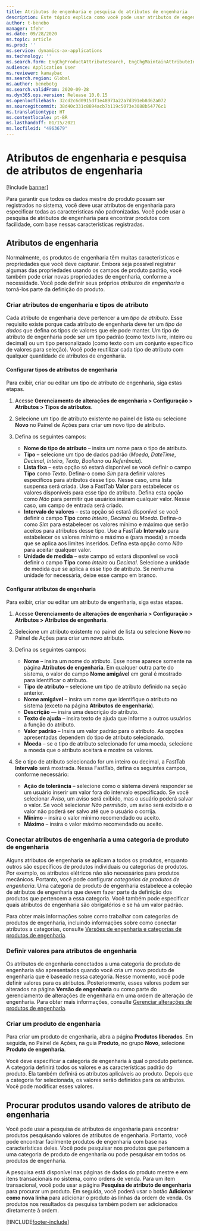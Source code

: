 ```yaml
---
title: Atributos de engenharia e pesquisa de atributos de engenharia
description: Este tópico explica como você pode usar atributos de engenharia para especificar todas as características não padronizadas, a fim de garantir que todos os dados mestre do produto possam ser registrados no sistema. Ele também explica como você pode usar a pesquisa de atributos de engenharia para encontrar produtos com facilidade, com base nessas características registradas.
author: t-benebo
manager: tfehr
ms.date: 09/28/2020
ms.topic: article
ms.prod: ''
ms.service: dynamics-ax-applications
ms.technology: ''
ms.search.form: EngChgProductAttributeSearch, EngChgMaintainAttributeInheritance, EngChgAttribute
audience: Application User
ms.reviewer: kamaybac
ms.search.region: Global
ms.author: benebotg
ms.search.validFrom: 2020-09-28
ms.dyn365.ops.version: Release 10.0.15
ms.openlocfilehash: 32cd2c6d0915df1e48973a22a7d391eb8d62a072
ms.sourcegitcommit: 38d40c331c8894acb7b119c5073e3088b54776c1
ms.translationtype: HT
ms.contentlocale: pt-BR
ms.lasthandoff: 01/15/2021
ms.locfileid: "4963679"
---
```

# <a name="engineering-attributes-and-engineering-attribute-search"></a>Atributos de engenharia e pesquisa de atributos de engenharia

[!include [banner](../includes/banner.md)]

Para garantir que todos os dados mestre do produto possam ser registrados no sistema, você deve usar atributos de engenharia para especificar todas as características não padronizadas. Você pode usar a pesquisa de atributos de engenharia para encontrar produtos com facilidade, com base nessas características registradas.

## <a name="engineering-attributes"></a>Atributos de engenharia

Normalmente, os produtos de engenharia têm muitas características e propriedades que você deve capturar. Embora seja possível registrar algumas das propriedades usando os campos de produto padrão, você também pode criar novas propriedades de engenharia, conforme a necessidade. Você pode definir seus próprios *atributos de engenharia* e torná-los parte da definição do produto.

### <a name="create-engineering-attributes-and-attribute-types"></a>Criar atributos de engenharia e tipos de atributo

Cada atributo de engenharia deve pertencer a um *tipo de atributo*. Esse requisito existe porque cada atributo de engenharia deve ter um *tipo de dados* que defina os tipos de valores que ele pode manter. Um tipo de atributo de engenharia pode ser um tipo padrão (como texto livre, inteiro ou decimal) ou um tipo personalizado (como texto com um conjunto específico de valores para seleção). Você pode reutilizar cada tipo de atributo com qualquer quantidade de atributos de engenharia.

#### <a name="set-up-engineering-attribute-types"></a>Configurar tipos de atributos de engenharia

Para exibir, criar ou editar um tipo de atributo de engenharia, siga estas etapas.

1. Acesse **Gerenciamento de alterações de engenharia \> Configuração \> Atributos \> Tipos de atributos**.
1. Selecione um tipo de atributo existente no painel de lista ou selecione **Novo** no Painel de Ações para criar um novo tipo de atributo.
1. Defina os seguintes campos:

    - **Nome do tipo de atributo** – insira um nome para o tipo de atributo.
    - **Tipo** – selecione um tipo de dados padrão (*Moeda*, *DateTime*, *Decimal*, *Inteiro*, *Texto*, *Booliano* ou *Referência*).
    - **Lista fixa** – esta opção só estará disponível se você definir o campo **Tipo** como *Texto*. Defina-o como *Sim* para definir valores específicos para atributos desse tipo. Nesse caso, uma lista suspensa será criada. Use a FastTab **Valor** para estabelecer os valores disponíveis para esse tipo de atributo. Defina esta opção como *Não* para permitir que usuários insiram qualquer valor. Nesse caso, um campo de entrada será criado.
    - **Intervalo de valores** – esta opção só estará disponível se você definir o campo **Tipo** como *Inteiro*, *Decimal* ou *Moeda*. Defina-o como *Sim* para estabelecer os valores mínimo e máximo que serão aceitos para atributos desse tipo. Use a FastTab **Intervalo** para estabelecer os valores mínimo e máximo e (para moeda) a moeda que se aplica aos limites inseridos. Defina esta opção como *Não* para aceitar qualquer valor. 
    - **Unidade de medida** – este campo só estará disponível se você definir o campo **Tipo** como *Inteiro* ou *Decimal*. Selecione a unidade de medida que se aplica a esse tipo de atributo. Se nenhuma unidade for necessária, deixe esse campo em branco.

#### <a name="set-up-engineering-attributes"></a>Configurar atributos de engenharia

Para exibir, criar ou editar um atributo de engenharia, siga estas etapas.

1. Acesse **Gerenciamento de alterações de engenharia \> Configuração \> Atributos \> Atributos de engenharia**.
1. Selecione um atributo existente no painel de lista ou selecione **Novo** no Painel de Ações para criar um novo atributo.
1. Defina os seguintes campos:

    - **Nome** – insira um nome do atributo. Esse nome aparece somente na página **Atributos de engenharia**. Em qualquer outra parte do sistema, o valor do campo **Nome amigável** em geral é mostrado para identificar o atributo.
    - **Tipo de atributo** – selecione um tipo de atributo definido na seção anterior.
    - **Nome amigável** – insira um nome que identifique o atributo no sistema (exceto na página **Atributos de engenharia**). 
    - **Descrição** — insira uma descrição do atributo.
    - **Texto de ajuda** – insira texto de ajuda que informe a outros usuários a função do atributo.
    - **Valor padrão** – Insira um valor padrão para o atributo. As opções apresentadas dependem do tipo de atributo selecionado.
    - **Moeda** – se o tipo de atributo selecionado for uma moeda, selecione a moeda que o atributo aceitará e mostre os valores.

1. Se o tipo de atributo selecionado for um inteiro ou decimal, a FastTab **Intervalo** será mostrada. Nessa FastTab, defina os seguintes campos, conforme necessário:

    - **Ação de tolerância** – selecione como o sistema deverá responder se um usuário inserir um valor fora do intervalo especificado. Se você selecionar *Aviso*, um aviso será exibido, mas o usuário poderá salvar o valor. Se você selecionar *Não permitido*, um aviso será exibido e o valor não poderá ser salvo até que o usuário o corrija.
    - **Mínimo** – insira o valor mínimo recomendado ou aceito.
    - **Máximo** – insira o valor máximo recomendado ou aceito.

### <a name="connect-engineering-attributes-to-an-engineering-product-category"></a>Conectar atributos de engenharia a uma categoria de produto de engenharia

Alguns atributos de engenharia se aplicam a todos os produtos, enquanto outros são específicos de produtos individuais ou categorias de produtos. Por exemplo, os atributos elétricos não são necessários para produtos mecânicos. Portanto, você pode configurar *categorias de produtos de engenharia*. Uma categoria de produto de engenharia estabelece a coleção de atributos de engenharia que devem fazer parte da definição dos produtos que pertencem a essa categoria. Você também pode especificar quais atributos de engenharia são obrigatórios e se há um valor padrão.

Para obter mais informações sobre como trabalhar com categorias de produtos de engenharia, incluindo informações sobre como conectar atributos a categorias, consulte [Versões de engenharia e categorias de produtos de engenharia](engineering-versions-product-category.md).

### <a name="set-values-for-engineering-attributes"></a>Definir valores para atributos de engenharia

Os atributos de engenharia conectados a uma categoria de produto de engenharia são apresentados quando você cria um novo produto de engenharia que é baseado nessa categoria. Nesse momento, você pode definir valores para os atributos. Posteriormente, esses valores podem ser alterados na página **Versão de engenharia** ou como parte do gerenciamento de alterações de engenharia em uma ordem de alteração de engenharia. Para obter mais informações, consulte [Gerenciar alterações de produtos de engenharia](engineering-change-management.md).

### <a name="create-an-engineering-product"></a>Criar um produto de engenharia

Para criar um produto de engenharia, abra a página **Produtos liberados**. Em seguida, no Painel de Ações, na guia **Produto**, no grupo **Novo**, selecione **Produto de engenharia**.

Você deve especificar a categoria de engenharia à qual o produto pertence. A categoria definirá todos os valores e as características padrão do produto. Ela também definirá os atributos aplicáveis ao produto. Depois que a categoria for selecionada, os valores serão definidos para os atributos. Você pode modificar esses valores.

## <a name="search-for-products-by-using-engineering-attribute-values"></a>Procurar produtos usando valores de atributo de engenharia

Você pode usar a pesquisa de atributos de engenharia para encontrar produtos pesquisando valores de atributos de engenharia. Portanto, você pode encontrar facilmente produtos de engenharia com base nas características deles. Você pode pesquisar nos produtos que pertencem a uma categoria de produto de engenharia ou pode pesquisar em todos os produtos de engenharia.

A pesquisa está disponível nas páginas de dados do produto mestre e em itens transacionais no sistema, como ordens de venda. Para um item transacional, você pode usar a página **Pesquisa de atributo de engenharia** para procurar um produto. Em seguida, você poderá usar o botão **Adicionar como nova linha** para adicionar o produto às linhas da ordem de venda. Os produtos nos resultados da pesquisa também podem ser adicionados diretamente à ordem.


[!INCLUDE[footer-include](../../includes/footer-banner.md)]